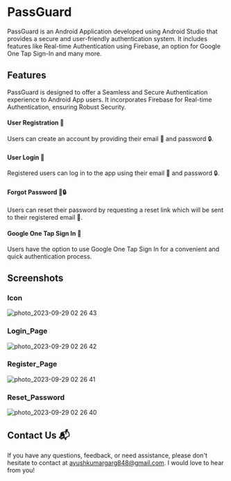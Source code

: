 # PassGuard

PassGuard is an Android Application developed using Android Studio that provides a secure and user-friendly authentication system. It includes features like Real-time Authentication using Firebase, an option for Google One Tap Sign-In and many more.

## Features

PassGuard is designed to offer a Seamless and Secure Authentication experience to Android App users. It incorporates Firebase for Real-time Authentication, ensuring Robust Security.

#### User Registration 📝

Users can create an account by providing their email 📧 and password 🔒.

#### User Login 🔐

Registered users can log in to the app using their email 📧 and password 🔒.

#### Forgot Password 🚫🔒

Users can reset their password by requesting a reset link which will be sent to their registered email 📧.

#### Google One Tap Sign In 🌟

Users have the option to use Google One Tap Sign In for a convenient and quick authentication process.

## Screenshots

### Icon
![photo_2023-09-29 02 26 43](https://github.com/AyushGarg848/PassGuard/assets/135207129/cea6d00c-e9a6-48c4-aae3-7f5944e1ee8a)

### Login_Page
![photo_2023-09-29 02 26 42](https://github.com/AyushGarg848/PassGuard/assets/135207129/7c4d9be2-5665-4515-8929-0087dd44282d)

### Register_Page
![photo_2023-09-29 02 26 41](https://github.com/AyushGarg848/PassGuard/assets/135207129/7bf983da-7d01-4fd9-9bc7-10450a004d9a)

### Reset_Password
![photo_2023-09-29 02 26 40](https://github.com/AyushGarg848/PassGuard/assets/135207129/bbd68aa0-4653-4442-b5b4-4dd0a4689823)

## Contact Us 📬

If you have any questions, feedback, or need assistance, please don't hesitate to contact at ayushkumargarg848@gmail.com. I would love to hear from you!
